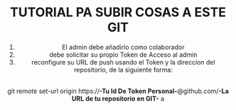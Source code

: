 

<center> 

  <H1> TUTORIAL PA SUBIR COSAS A ESTE GIT</H1>
  <ol>
    <li>El admin debe añadirlo como colaborador</li>
    <li>debe solicitar su propio Token de Acceso al admin</li>
    <li>reconfigure su URL de push usando el Token y la direccion del repositorio, de la siguiente forma:</li>
  </ol>
  <br>
  git remote set-url origin https://<b>-Tu Id De Token Personal-</b>@github.com/<b>-La URL de tu repositorio en GIT-</b>
a
</center>
